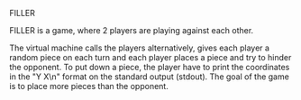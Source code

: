 FILLER

FILLER is a game, where 2 players are playing against each other.

The virtual machine calls the players alternatively, gives each player a random piece on each turn
and each player places a piece and try to hinder the opponent. 
To put down a piece, the player have to print the coordinates in the "Y X\n" format on the standard output (stdout).
The goal of the game is to place more pieces than the opponent.
